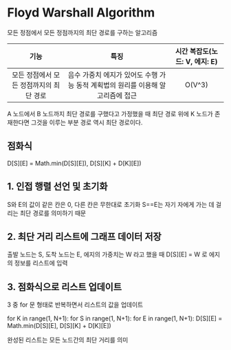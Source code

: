 # Floyd Warshall Algorithm

모든 정점에서 모든 정점까지의 최단 경로를 구하는 알고리즘

|              기능               |                      특징                       | 시간 복잡도(노드: V, 에지: E) |
|:------------------------------:|:---------------------------------------------:|:--------------------:|
| 모든 정점에서 모든 정점까지의 최단 경로 | 음수 가중치 에지가 있어도 수행 가능 동적 계획법의 원리를 이용해 알고리즘에 접근 |       O(V^3)        |


A 노드에서 B 노드까지 최단 경로를 구했다고 가정했을 때 최단 경로 위에 K 노드가 존재한다면 그것을 이루는 부분 경로 역시 최단 경로이다.

## 점화식

D[S][E] = Math.min(D[S][E]), D[S][K] + D[K][E])

## 1. 인접 행렬 선언 및 초기화

S와 E의 값이 같은 칸은 0, 다른 칸은 무한대로 초기화
S==E는 자기 자에게 가는 데 걸리는 최단 경로를 의미하기 때문

## 2. 최단 거리 리스트에 그래프 데이터 저장

출발 노드는 S, 도착 노드는 E, 에지의 가중치는 W 라고 했을 때 D[S][E] = W 로 에지의 정보를 리스트에 입력

## 3. 점화식으로 리스트 업데이트

3 중 for 문 형태로 반복하면서 리스트의 값을 업데이트

for K in range(1, N+1):
    for S in range(1, N+1):
        for E in range(1, N+1):
            D[S][E] = Math.min(D[S][E], D[S][K] + D[K][E])

완성된 리스트는 모든 노드간의 최단 거리를 의미




